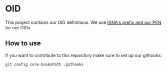 # OID

This project contains our OID definitions. We use [IANA's prefix and our PEN](https://www.iana.org/assignments/enterprise-numbers/enterprise-numbers) for our OIDs.

## How to use

If you want to contribute to this repository make sure to set up our githooks:
```bash
git config core.hooksPath .githooks
```